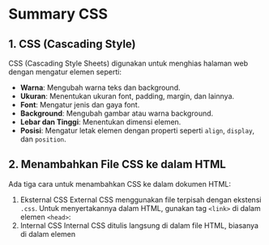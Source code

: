 # Summary CSS

## 1. CSS (Cascading Style)

CSS (Cascading Style Sheets) digunakan untuk menghias halaman web dengan mengatur elemen seperti:

- **Warna**: Mengubah warna teks dan background.
- **Ukuran**: Menentukan ukuran font, padding, margin, dan lainnya.
- **Font**: Mengatur jenis dan gaya font.
- **Background**: Mengubah gambar atau warna background.
- **Lebar dan Tinggi**: Menentukan dimensi elemen.
- **Posisi**: Mengatur letak elemen dengan properti seperti `align`, `display`, dan `position`.

## 2. Menambahkan File CSS ke dalam HTML

Ada tiga cara untuk menambahkan CSS ke dalam dokumen HTML:

1. Eksternal CSS
   External CSS menggunakan file terpisah dengan ekstensi `.css`. Untuk menyertakannya dalam HTML, gunakan tag `<link>` di dalam elemen `<head>`:
2. Internal CSS
   Internal CSS ditulis langsung di dalam file HTML, biasanya di dalam elemen <style> yang terletak di dalam <head>:
3. Inline CSS
   Inline CSS diterapkan langsung pada elemen HTML tunggal dengan menggunakan atribut style:

## 3. CSS Selectors dan Grouping

1. CSS Selector
   Selector adalah pola yang digunakan untuk memilih elemen HTML yang ingin di beri tampilan. biasanya selector terdiri dari ID dan Class:

- ID Selector: Menggunakan tanda `#` dan hanya dapat digunakan 1 kali saja dalam satu halaman.

- Class Selector: Menggunakan tanda `.` dan dapat digunakan berulang kali di seluruh halaman.

2. CSS Grouping
   CSS Grouping digunakan untuk menyeleksi beberapa selector dalam satu deklarasi style.

```h1, h2, h3 {
    color: blue;
    font-family: Arial, sans-serif;
}
```
